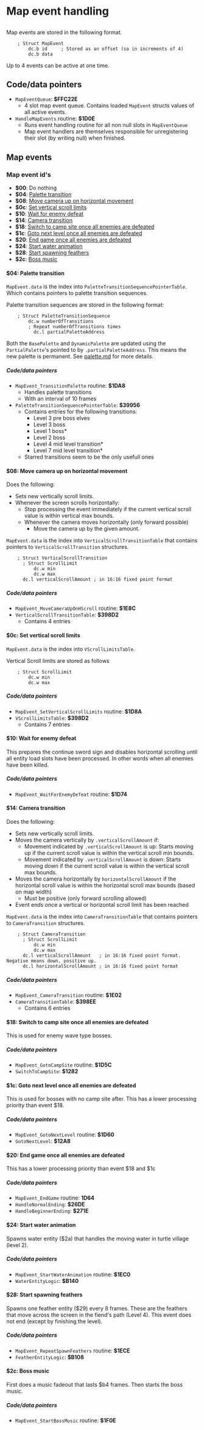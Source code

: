 # Map event handling

##
Map events are stored in the following format.

```
    ; Struct MapEvent
        dc.b id     ; Stored as an offset (so in increments of 4)
        dc.b data 
```

Up to 4 events can be active at one time.

## Code/data pointers
- `MapEventQueue`: **$FFC22E**
  - 4 slot map event queue. Contains loaded `MapEvent` structs values of all active events.
- `HandleMapEvents` routine: **$1D0E**
  - Runs event handling routine for all non null slots in `MapEventQueue`
  - Map event handlers are themselves responsible for unregistering their slot (by writing null) when finished.

## Map events

### Map event id's
- **$00**: Do nothing
- **$04**: [Palette transition](#04-palette-transition)
- **$08**: [Move camera up on horizontal movement](#08-move-camera-up-on-horizontal-movement)
- **$0c**: [Set vertical scroll limits](#0c-set-vertical-scroll-limits)
- **$10**: [Wait for enemy defeat](#10-wait-for-enemy-defeat)
- **$14**: [Camera transition](#14-camera-transition)
- **$18**: [Switch to camp site once all enemies are defeated](#18-switch-to-camp-site-once-all-enemies-are-defeated)
- **$1c**: [Goto next level once all enemies are defeated](#1c-goto-next-level-once-all-enemies-are-defeated)
- **$20**: [End game once all enemies are defeated](#20-end-game-once-all-enemies-are-defeated)
- **$24**: [Start water animation](#24-start-water-animation)
- **$28**: [Start spawning feathers](#28-start-spawning-feathers)
- **$2c**: [Boss music](#2c-boss-music)

#### $04: Palette transition
`MapEvent.data` is the index into `PaletteTransitionSequencePointerTable`. Which contains pointers to palette transition sequences.  

Palette transition sequences are stored in the following format:
```
    ; Struct PaletteTransitionSequence
        dc.w numberOfTransitions
        ; Repeat numberOfTransitions times  
          dc.l partialPaletteAddress 
```

Both the `BasePalette` and `DynamicPalette` are updated using the `PartialPalette`'s pointed to by `.partialPaletteAddress`. This means the new palette is permanent.
See [palette.md](./palette.md) for more details.

##### Code/data pointers 
- `MapEvent_TransitionPalette` routine: **$1DA8**
  - Handles palette transitions
  - With an interval of 10 frames
- `PaletteTransitionSequencePointerTable`: **$39956**
  - Contains entries for the following transitions:
    - Level 3 pre boss elves
    - Level 3 boss
    - Level 1 boss*
    - Level 2 boss
    - Level 4 mid level transition*
    - Level 7 mid level transition*
  - Starred transitions seem to be the only usefull ones

#### $08: Move camera up on horizontal movement
Does the following:
- Sets new vertically scroll limits.
- Whenever the screen scrolls horizontally:
  - Stop processing the event immediately if the current vertical scroll value is within vertical max bounds.
  - Whenever the camera moves horizontally (only forward possible)
    - Move the camera up by the given amount.

`MapEvent.data` is the index into `VerticalScrollTransitionTable` that contains pointers to `VerticalScrollTransition` structures. 

```
    ; Struct VerticalScrollTransition
      ; Struct ScrollLimit
          dc.w min
          dc.w max
      dc.l verticalScrollAmount ; in 16:16 fixed point format
```

##### Code/data pointers
- `MapEvent_MoveCameraUpOnHScroll` routine: **$1E8C**
- `VerticalScrollTransitionTable`: **$398D2**
  - Contains 4 entries

#### $0c: Set vertical scroll limits
`MapEvent.data` is the index into `VScrollLimitsTable`.

Vertical Scroll limits are stored as follows
```
    ; Struct ScrollLimit
        dc.w min
        dc.w max
```

##### Code/data pointers
- `MapEvent_SetVerticalScrollLimits` routine: **$1D8A**
- `VScrollLimitsTable`: **$398D2**
  - Contains 7 entries

#### $10: Wait for enemy defeat
This prepares the continue sword sign and disables horizontal scrolling until all entity load slots have been processed. In other words when all enemies have been killed.

##### Code/data pointers
- `MapEvent_WaitForEnemyDefeat` routine: **$1D74**

#### $14: Camera transition
Does the following:
- Sets new vertically scroll limits.
- Moves the camera vertically by `.verticalScrollAmount` if:
  - Movement indicated by `.verticalScrollAmount` is up: Starts moving up if the current scroll value is within the vertical scroll min bounds.
  - Movement indicated by `.verticalScrollAmount` is down: Starts moving down if the current scroll value is within the vertical scroll max bounds.
- Moves the camera horizontally by `horizontalScrollAmount` if the horizontal scroll value is within the horizontal scroll max bounds (based on map width)
  - Must be positive (only forward scrolling allowed)
- Event ends once a vertical or horizontal scroll limit has been reached

`MapEvent.data` is the index into `CameraTransitionTable` that contains pointers to `CameraTransition` structures.

```
    ; Struct CameraTransition
      ; Struct ScrollLimit
          dc.w min
          dc.w max
      dc.l verticalScrollAmount   ; in 16:16 fixed point format. Negative means down, positive up.
      dc.l horizontalScrollAmount ; in 16:16 fixed point format
```
##### Code/data pointers
- `MapEvent_CameraTransition` routine: **$1E02**
- `CameraTransitionTable`: **$398EE**
  - Contains 6 entries

#### $18: Switch to camp site once all enemies are defeated
This is used for enemy wave type bosses.

##### Code/data pointers
- `MapEvent_GotoCampSite` routine: **$1D5C**
- `SwitchToCampSite`: **$1282**

#### $1c: Goto next level once all enemies are defeated
This is used for bosses with no camp site after. This has a lower processing priority than event $18.

##### Code/data pointers
- `MapEvent_GotoNextLevel` routine: **$1D60**
- `GotoNextLevel`: **$12A8**

#### $20: End game once all enemies are defeated
This has a lower processing priority than event $18 and $1c

##### Code/data pointers
- `MapEvent_EndGame` routine: **1D64**
- `HandleNormalEnding`: **$26DE**
- `HandleBeginnerEnding`: **$271E**

#### $24: Start water animation
Spawns water entity ($2a) that handles the moving water in turtle village (level 2).

##### Code/data pointers
- `MapEvent_StartWaterAnimation` routine: **$1EC0**
- `WaterEntityLogic`: **$B140**

#### $28: Start spawning feathers
Spawns one feather entity ($29) every 8 frames. These are the feathers that move across the screen in the fiend's path (Level 4).
This event does not end (except by finishing the level).

##### Code/data pointers
- `MapEvent_RepeatSpawnFeathers` routine: **$1ECE**
- `FeatherEntityLogic`: **$B108**

#### $2c: Boss music
First does a music fadeout that lasts $b4 frames. Then starts the boss music.

##### Code/data pointers
- `MapEvent_StartBossMusic` routine: **$1F0E**
